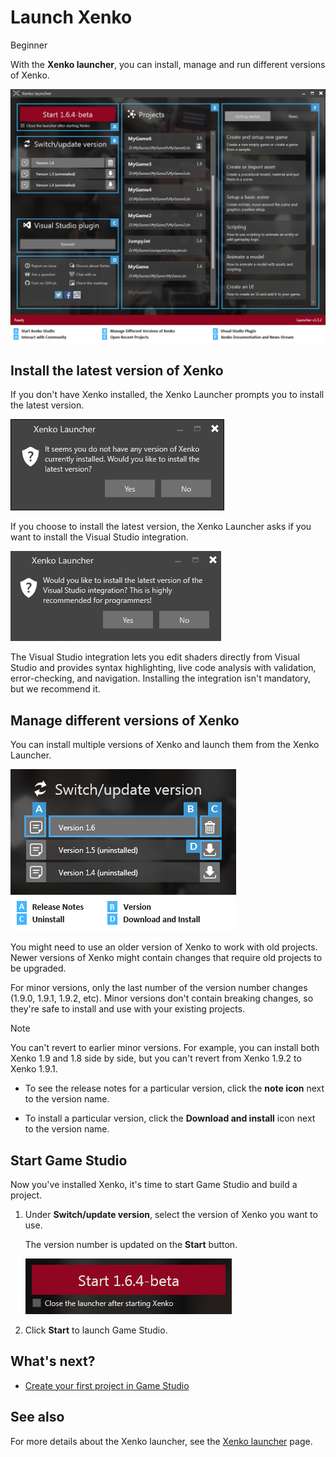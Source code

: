 # Launch Xenko

<span class="label label-doc-level">Beginner</span>

With the **Xenko launcher**, you can install, manage and run different versions of Xenko.

![Xenko launcher](media/xenko-launcher-interface.png)

## Install the latest version of Xenko

If you don't have Xenko installed, the Xenko Launcher prompts you to install the latest version.

![No version installed](media/xenko-launcher-install-last-version.png)

If you choose to install the latest version, the Xenko Launcher asks if you want to install the Visual Studio integration. 

![Install Visual Studio integration](media/install-VS-plug-in-prompt.png)

The Visual Studio integration lets you edit shaders directly from Visual Studio and provides syntax highlighting, live code analysis with validation, error-checking, and navigation. Installing the integration isn't mandatory, but we recommend it.

## Manage different versions of Xenko

You can install multiple versions of Xenko and launch them from the Xenko Launcher.

![Manage versions of Xenko](media/xenko-launcher-various-versions.png)

You might need to use an older version of Xenko to work with old projects. Newer versions of Xenko might contain changes that require old projects to be upgraded.

For minor versions, only the last number of the version number changes (1.9.0, 1.9.1, 1.9.2, etc). Minor versions don't contain breaking changes, so they're safe to install and use with your existing projects.

>[!Note]
>You can't revert to earlier minor versions. For example, you can install both Xenko 1.9 and 1.8 side by side, but you can't revert from Xenko 1.9.2 to Xenko 1.9.1.

* To see the release notes for a particular version, click the **note icon** next to the version name.

* To install a particular version, click the **Download and install** icon next to the 
version name.

## Start Game Studio

Now you've installed Xenko, it's time to start Game Studio and build a project.

1. Under **Switch/update version**, select the version of Xenko you want to use. 

   The version number is updated on the **Start** button.

   ![Start button](media/xenko-launcher-start-button.png)

2. Click **Start** to launch Game Studio. 

## What's next?

* [Create your first project in Game Studio](create-a-project.md)

## See also

For more details about the Xenko launcher, see the [Xenko launcher](../xenko-launcher/index.md) page.
